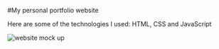 #My personal portfolio website 

Here are some of the technologies I used:
HTML, CSS and JavaScript

![website mock up](https://user-images.githubusercontent.com/127811480/231336135-3510f46f-9bfa-4b41-b6a4-64508180452f.png)
